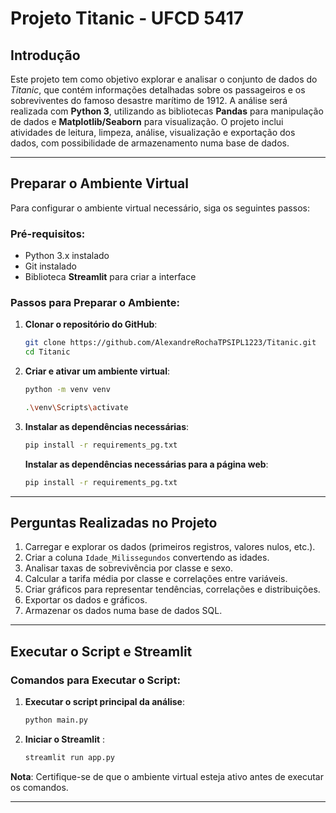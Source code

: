 # Projeto Titanic - UFCD 5417

## Introdução

Este projeto tem como objetivo explorar e analisar o conjunto de dados do _Titanic_, que contém informações detalhadas sobre os passageiros e os sobreviventes do famoso desastre marítimo de 1912. A análise será realizada com **Python 3**, utilizando as bibliotecas **Pandas** para manipulação de dados e **Matplotlib/Seaborn** para visualização. O projeto inclui atividades de leitura, limpeza, análise, visualização e exportação dos dados, com possibilidade de armazenamento numa base de dados.

---

## Preparar o Ambiente Virtual

Para configurar o ambiente virtual necessário, siga os seguintes passos:

### Pré-requisitos:

- Python 3.x instalado
- Git instalado
- Biblioteca **Streamlit** para criar a interface

### Passos para Preparar o Ambiente:

1. **Clonar o repositório do GitHub**:

   ```bash
   git clone https://github.com/AlexandreRochaTPSIPL1223/Titanic.git
   cd Titanic
   ```

2. **Criar e ativar um ambiente virtual**:

   ```bash
   python -m venv venv
   ```

   ```bash
   .\venv\Scripts\activate
   ```

3. **Instalar as dependências necessárias**:
   ```bash
   pip install -r requirements_pg.txt
   ```
   **Instalar as dependências necessárias para a página web**:
   ```bash
   pip install -r requirements_pg.txt
   ```

---

## Perguntas Realizadas no Projeto

1. Carregar e explorar os dados (primeiros registros, valores nulos, etc.).
2. Criar a coluna `Idade_Milissegundos` convertendo as idades.
3. Analisar taxas de sobrevivência por classe e sexo.
4. Calcular a tarifa média por classe e correlações entre variáveis.
5. Criar gráficos para representar tendências, correlações e distribuições.
6. Exportar os dados e gráficos.
7. Armazenar os dados numa base de dados SQL.

---

## Executar o Script e Streamlit

### Comandos para Executar o Script:

1. **Executar o script principal da análise**:

   ```bash
   python main.py
   ```

2. **Iniciar o Streamlit** :
   ```bash
   streamlit run app.py
   ```

**Nota**: Certifique-se de que o ambiente virtual esteja ativo antes de executar os comandos.

---

